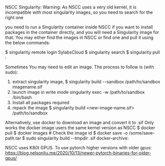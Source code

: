 NSCC Singularity:
Warning: As NSCC uses a very old kernel, it is incompatible with most singularity images, so you need to search for the right one

you need to run a Singularity container inside NSCC if you want to install packages in the container directly, and you will need a Singularity image for that.
You may either find the images in NSCC or find one and pull it using the below commands:

$ singularity remote login SylabsCloud
$ singularity search <keyword-for-image>
$ singularity pull <image-name>:<tag>


Sometimes You may need to edit an image. The process to follow is (with sudo): 

1. extract singularity image,
    $ singularity build --sandbox /path/to/sandbox imagename.sif
2. launch image in write mode singularity exec -w /path/to/sandbox /bin/bash
3. Install all packages required 
4. repack the image 
    $ singularity build <new-image-name.sif> /path/to/sandbox


Alternatively, use docker to download an image and convert it to .sif
Only works the docker image users the same kernel version as NSCC
$ docker pull <docker-image>
$ docker images # Check the image id
$ docker save <image-id> -o /some/save-path.tar
$ sudo singularity build --tmpdir <tmp-dir-of-enough-space> <new-name>.sif docker-archive:<path-of-docker-image-tar>

NSCC uses K80t GPUS. To use pytorch higher versions with older gpus:
https://blog.nelsonliu.me/2020/10/13/newer-pytorch-binaries-for-older-gpus/